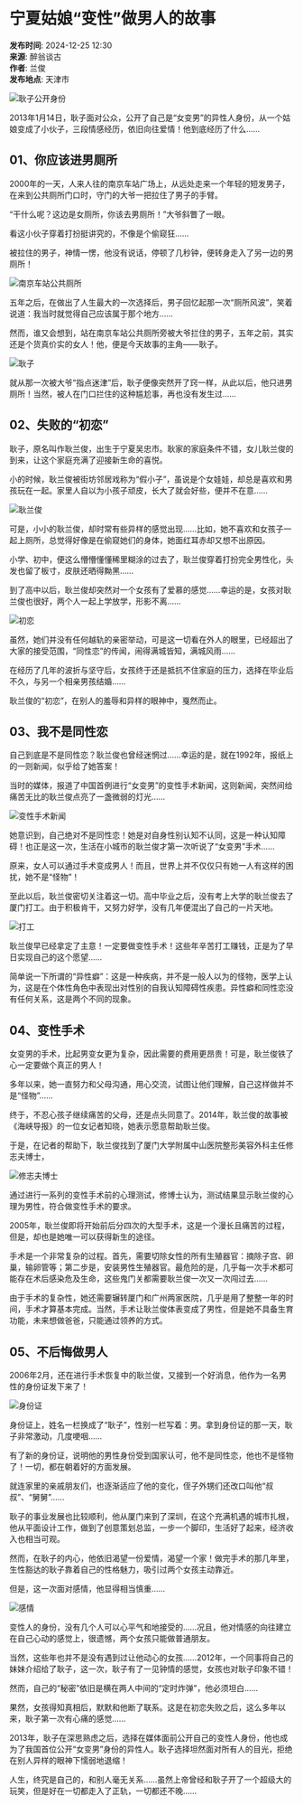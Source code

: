 # 宁夏姑娘“变性”做男人的故事

**发布时间**: 2024-12-25 12:30  
**来源**: 醉翁谈古  
**作者**: 兰俊  
**发布地点**: 天津市  

![耿子公开身份](//q4.itc.cn/q_70/images01/20241224/ec010c1eeb624515abc3504627cd50d0.png)

2013年1月14日，耿子面对公众，公开了自己是“女变男”的异性人身份，从一个姑娘变成了小伙子，三段情感经历，依旧向往爱情！他到底经历了什么……

## 01、你应该进男厕所

2000年的一天，人来人往的南京车站广场上，从远处走来一个年轻的短发男子，在来到公共厕所门口时，守门的大爷一把拉住了男子的手臂。

“干什么呢？这边是女厕所，你该去男厕所！”大爷斜瞥了一眼。

看这小伙子穿着打扮挺讲究的，不像是个偷窥狂……

被拉住的男子，神情一愣，他没有说话，停顿了几秒钟，便转身走入了另一边的男厕所！

![南京车站公共厕所](//q0.itc.cn/q_70/images01/20241224/e0fdea02efe648f38409dbec50c04c60.png)

五年之后，在做出了人生最大的一次选择后，男子回忆起那一次“厕所风波”，笑着说道：我当时就觉得自己应该属于那个地方……

然而，谁又会想到，站在南京车站公共厕所旁被大爷拦住的男子，五年之前，其实还是个货真价实的女人！他，便是今天故事的主角——耿子。

![耿子](//q2.itc.cn/q_70/images01/20241224/e5f6af29e9ec43628f6826c52eee25e6.png)

就从那一次被大爷“指点迷津”后，耿子便像突然开了窍一样，从此以后，他只进男厕所！当然，被人在门口拦住的这种尴尬事，再也没有发生过……

## 02、失败的“初恋”

耿子，原名叫作耿兰俊，出生于宁夏吴忠市。耿家的家庭条件不错，女儿耿兰俊的到来，让这个家庭充满了迎接新生命的喜悦。

小的时候，耿兰俊被街坊邻居戏称为“假小子”，虽说是个女娃娃，却总是喜欢和男孩玩在一起。家里人自以为小孩子顽皮，长大了就会好些，便并不在意……

![耿兰俊](//q9.itc.cn/q_70/images01/20241224/76e458fb089b45879bbcb281277be971.png)

可是，小小的耿兰俊，却时常有些异样的感觉出现……比如，她不喜欢和女孩子一起上厕所，总觉得好像是在偷窥她们的身体，她面红耳赤却又想不出原因。

小学、初中，便这么懵懵懂懂稀里糊涂的过去了，耿兰俊穿着打扮完全男性化，头发也留了板寸，皮肤还晒得黝黑……

到了高中以后，耿兰俊却突然对一个女孩有了爱慕的感觉……幸运的是，女孩对耿兰俊也很好，两个人一起上学放学，形影不离……

![初恋](//q9.itc.cn/q_70/images01/20241224/c7ff17b77ae84c9bbc5f9b2717d3778c.png)

虽然，她们并没有任何越轨的亲密举动，可是这一切看在外人的眼里，已经超出了大家的接受范围，“同性恋”的传闻，闹得满城皆知，满城风雨……

在经历了几年的波折与坚守后，女孩终于还是抵抗不住家庭的压力，选择在毕业后不久，与另一个相亲男孩结婚……

耿兰俊的“初恋”，在别人的羞辱和异样的眼神中，戛然而止。

## 03、我不是同性恋

自己到底是不是同性恋？耿兰俊也曾经迷惘过……幸运的是，就在1992年，报纸上的一则新闻，似乎给了她答案！

当时的媒体，报道了中国首例进行“女变男”的变性手术新闻，这则新闻，突然间给痛苦无比的耿兰俊点亮了一盏微弱的灯光……

![变性手术新闻](//q5.itc.cn/q_70/images01/20241224/3ee9698a353a4fe7b6966343e5fca1b3.jpeg)

她意识到，自己绝对不是同性恋！她是对自身性别认知不认同，这是一种认知障碍！也正是这一次，生活在小城市的耿兰俊才第一次听说了“女变男”手术……

原来，女人可以通过手术变成男人！而且，世界上并不仅仅只有她一人有这样的困扰，她不是“怪物”！

至此以后，耿兰俊密切关注着这一切。高中毕业之后，没有考上大学的耿兰俊去了厦门打工。由于积极肯干，又努力好学，没有几年便混出了自己的一片天地。

![打工](//q5.itc.cn/q_70/images01/20241224/3d21221ada0d4319a8ec3791351b27bf.png)

耿兰俊早已经拿定了主意！一定要做变性手术！这些年辛苦打工赚钱，正是为了早日实现自己的这个愿望……

简单说一下所谓的“异性癖”：这是一种疾病，并不是一般人以为的怪物，医学上认为，这是在个体性角色中表现出对性别的自我认知障碍性疾患。异性癖和同性恋没有任何关系，这是两个不同的现象。

## 04、变性手术

女变男的手术，比起男变女更为复杂，因此需要的费用更昂贵！可是，耿兰俊铁了心一定要做个真正的男人！

多年以来，她一直努力和父母沟通，用心交流，试图让他们理解，自己这样做并不是“怪物”……

终于，不忍心孩子继续痛苦的父母，还是点头同意了。2014年，耿兰俊的故事被《海峡导报》的一位女记者知晓，她表示愿意帮助耿兰俊。

于是，在记者的帮助下，耿兰俊找到了厦门大学附属中山医院整形美容外科主任修志夫博士，

![修志夫博士](//q4.itc.cn/q_70/images01/20241224/6254ea118b2d41a291a23a66e242d4a8.png)

通过进行一系列的变性手术前的心理测试，修博士认为，测试结果显示耿兰俊的心理为男性，符合做变性手术的要求。

2005年，耿兰俊即将开始前后分四次的大型手术，这是一个漫长且痛苦的过程，但是，却也是她唯一可以获得新生的途径。

手术是一个非常复杂的过程。首先，需要切除女性的所有生殖器官：摘除子宫、卵巢，输卵管等；第二步是，安装男性生殖器官。最危险的是，几乎每一次手术都可能存在术后感染危及生命，这些鬼门关都需要耿兰俊一次又一次闯过去……

由于手术的复杂性，她还需要辗转厦门和广州两家医院，几乎是用了整整一年的时间，手术才算基本完成。当然，手术让耿兰俊体表变成了男性，但是她不具备生育功能，未来想做爸爸，只能通过领养的方式。

## 05、不后悔做男人

2006年2月，还在进行手术恢复中的耿兰俊，又接到一个好消息，他作为一名男性的身份证发下来了！

![身份证](//q0.itc.cn/q_70/images01/20241224/c02aceb513bf44b999f7abf217483f1e.png)

身份证上，姓名一栏换成了“耿子”，性别一栏写着：男。拿到身份证的那一天，耿子非常激动，几度哽咽……

有了新的身份证，说明他的男性身份受到国家认可，他不是同性恋，他也不是怪物了！一切，都在朝着好的方面发展。

就连家里的亲戚朋友们，也逐渐适应了他的变化，侄子外甥们还改口叫他“叔叔”、“舅舅”……

耿子的事业发展也比较顺利，他从厦门来到了深圳，在这个充满机遇的城市扎根，他从平面设计工作，做到了创意策划总监，一步一个脚印，生活好了起来，经济收入也相当可观。

然而，在耿子的内心，他依旧渴望一份爱情，渴望一个家！做完手术的那几年里，生性豁达的耿子靠着自己的性格魅力，吸引过两个女孩主动靠近。

但是，这一次面对感情，他显得相当慎重……

![感情](//q0.itc.cn/q_70/images01/20241224/f676027cf763476c8e240acf68319946.jpeg)

变性人的身份，没有几个人可以心平气和地接受的……况且，他对情感的向往建立在自己心动的感觉上，很遗憾，两个女孩只能做普通朋友。

当然，这些年也并不是没有遇到过让他动心的女孩……2012年，一个同事将自己的妹妹介绍给了耿子，这一次，耿子有了一见钟情的感觉，女孩也对耿子印象不错！

然而，自己的“秘密”依旧是横在两人中间的“定时炸弹”，他必须坦白……

果然，女孩得知真相后，默默和他断了联系。这是在初恋失败之后，这么多年以来，耿子第一次有心痛的感觉……

2013年，耿子在深思熟虑之后，选择在媒体面前公开自己的变性人身份，他也成为了我国首位公开“女变男”身份的异性人。耿子选择坦然面对所有人的目光，拒绝在别人异样的眼神下懦弱地退缩！

人生，终究是自己的，和别人毫无关系……虽然上帝曾经和耿子开了一个超级大的玩笑，但是好在一切都走入了正轨，一切都还不晚……